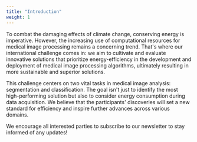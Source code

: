```yaml
---
title: "Introduction"
weight: 1
---
```


To combat the damaging effects of climate change, conserving energy is imperative. However, the increasing use of computational resources for medical image processing remains a concerning trend. That's where our international challenge comes in: we aim to cultivate and evaluate innovative solutions that prioritize energy-efficiency in the development and deployment of medical image processing algorithms, ultimately resulting in more sustainable and superior solutions.

This challenge centers on two vital tasks in medical image analysis: segmentation and classification. The goal isn't just to identify the most high-performing solution but also to consider energy consumption during data acquisition. We believe that the participants' discoveries will set a new standard for efficiency and inspire further advances across various domains.

We encourage all interested parties to subscribe to our newsletter to stay informed of any updates!
